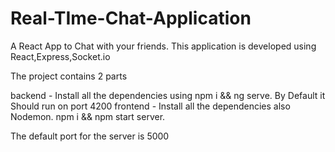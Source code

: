 # Real-TIme-Chat-Application


A React App to Chat with your friends.
This application is developed using React,Express,Socket.io


The project contains 2 parts

backend - Install all the dependencies using npm i && ng serve. By Default it Should run on port 4200
frontend - Install all the dependencies also Nodemon.  npm i && npm start server.

The default port for the server is 5000

